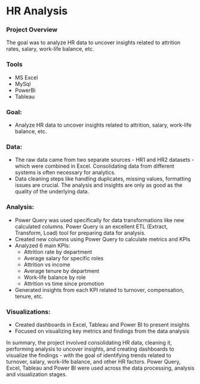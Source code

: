 # HR Analysis

### Project Overview

The goal was to analyze HR data to uncover insights related to attrition rates, salary, work-life balance, etc. 

### Tools

- MS Excel 
- MySql   
- PowerBi
- Tableau


### Goal:

- Analyze HR data to uncover insights related to attrition, salary, work-life balance, etc.

### Data:

- The raw data came from two separate sources - HR1 and HR2 datasets - which were combined in Excel. Consolidating data from different systems is often necessary for analytics.
- Data cleaning steps like handling duplicates, missing values, formatting issues are crucial. The analysis and insights are only as good as the quality of the underlying data.

### Analysis:

- Power Query was used specifically for data transformations like new calculated columns. Power Query is an excellent ETL (Extract, Transform, Load) tool for preparing data for analysis.
- Created new columns using Power Query to calculate metrics and KPIs
- Analyzed 6 main KPIs:
  - Attrition rate by department
  - Average salary for specific roles
  - Attrition vs income
  - Average tenure by department
  - Work-life balance by role
  - Attrition vs time since promotion
- Generated insights from each KPI related to turnover, compensation, tenure, etc.

### Visualizations:

- Created dashboards in Excel, Tableau and Power BI to present insights
- Focused on visualizing key metrics and findings from the data analysis
  
In summary, the project involved consolidating HR data, cleaning it, performing analysis to uncover insights, and creating dashboards to visualize the findings - with the goal of identifying trends related to turnover, salary, work-life balance, and other HR factors. Power Query, Excel, Tableau and Power BI were used across the data processing, analysis and visualization stages.
